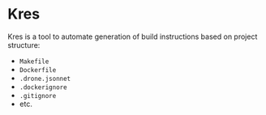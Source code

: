 # Kres

Kres is a tool to automate generation of build instructions based on project structure:

* `Makefile`
* `Dockerfile`
* `.drone.jsonnet`
* `.dockerignore`
* `.gitignore`
* etc.
